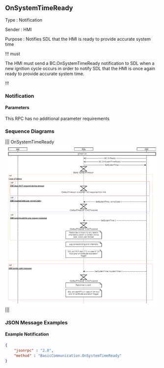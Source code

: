 ## OnSystemTimeReady

Type
: Notification

Sender
: HMI

Purpose
: Notifies SDL that the HMI is ready to provide accurate system time

!!! must

The HMI must send a BC.OnSystemTimeReady notification to SDL when a new ignition cycle occurs in order to notify SDL that the HMI is once again ready to provide accurate system time.

!!!

### Notification

#### Parameters

This RPC has no additional parameter requirements

### Sequence Diagrams
|||
OnSystemTimeReady
![OnSystemTimeReady](assets/OnSystemTimeReady_Ign_On.png)
|||

### JSON Message Examples

#### Example Notification

```json
{
	"jsonrpc" : "2.0",
	"method" : "BasicCommunication.OnSystemTimeReady"
}
```
